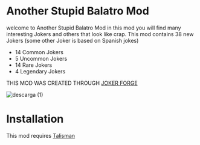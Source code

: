 # Another Stupid Balatro Mod
welcome to Another Stupid Balatro Mod in this mod you will find many interesting Jokers and others that look like crap. This mod contains 38 new Jokers
(some other Joker is based on Spanish jokes)
- 14 Common Jokers
- 5 Uncommon Jokers
- 14 Rare Jokers
- 4 Legendary Jokers


THIS MOD WAS CREATED THROUGH [JOKER FORGE](https://jokerforge.jaydchw.com/overview)


![descarga (1)](https://github.com/user-attachments/assets/b925f4b5-bc8a-4b36-afa7-a3d8313ab547)
# Installation
This mod requires [Talisman](https://github.com/SpectralPack/Talisman)
